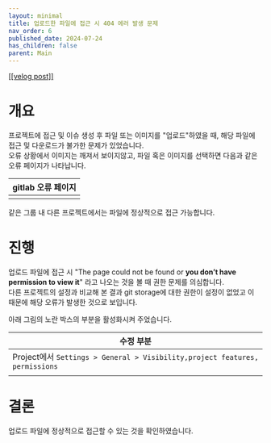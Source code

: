 ```yaml
---
layout: minimal
title: 업로드한 파일에 접근 시 404 에러 발생 문제
nav_order: 6
published_date: 2024-07-24
has_children: false
parent: Main
---
```


<a href='https://velog.io/@s2jin/gitlab-uploaded-file-404-error-issue'>[[velog post]]</a>

개요
==


프로젝트에 접근 및 이슈 생성 후 파일 또는 이미지를 "업로드"하였을 때, 해당 파일에 접근 및 다운로드가 불가한 문제가 있었습니다.  
오류 상황에서 이미지는 깨져서 보이지않고, 파일 혹은 이미지를 선택하면 다음과 같은 오류 페이지가 나타납니다. 




| gitlab 오류 페이지 |
| --- |
|  |


같은 그룹 내 다른 프로젝트에서는 파일에 정상적으로 접근 가능합니다. 


진행
==


업로드 파일에 접근 시 "The page could not be found or **you don’t have permission to view it**" 라고 나오는 것을 볼 때 권한 문제를 의심합니다.  
다른 프로젝트의 설정과 비교해 본 결과 git storage에 대한 권한이 설정이 없었고 이 때문에 해당 오류가 발생한 것으로 보입니다. 


아래 그림의 노란 박스의 부분을 활성화시켜 주었습니다. 




| 수정 부분 |
| --- |
| Project에서 `Settings > General > Visibility,project features, permissions` |
|  |


결론
==


업로드 파일에 정상적으로 접근할 수 있는 것을 확인하였습니다.

